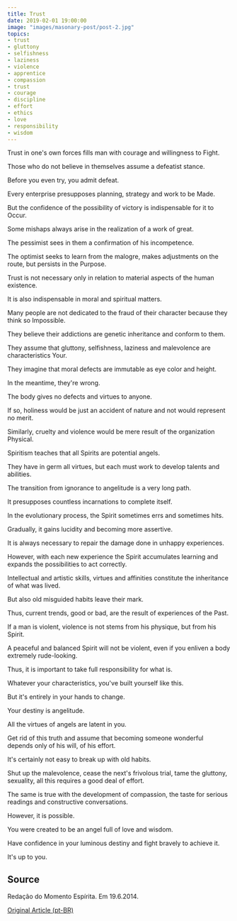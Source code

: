 ```yaml
---
title: Trust
date: 2019-02-01 19:00:00
image: "images/masonary-post/post-2.jpg"
topics: 
- trust
- gluttony
- selfishness
- laziness
- violence
- apprentice
- compassion
- trust
- courage
- discipline
- effort
- ethics
- love
- responsibility
- wisdom
---
```


Trust in one's own forces fills man with courage and willingness to
Fight.

Those who do not believe in themselves assume a defeatist stance.

Before you even try, you admit defeat.

Every enterprise presupposes planning, strategy and work to be
Made.

But the confidence of the possibility of victory is indispensable for it to
Occur.

Some mishaps always arise in the realization of a work of great.

The pessimist sees in them a confirmation of his incompetence.

The optimist seeks to learn from the malogre, makes adjustments on the route, but persists in the
Purpose.

Trust is not necessary only in relation to material aspects of the
human existence.

It is also indispensable in moral and spiritual matters.

Many people are not dedicated to the fraud of their character because they think so
Impossible.

They believe their addictions are genetic inheritance and conform to them.

They assume that gluttony, selfishness, laziness and malevolence are characteristics
Your.

They imagine that moral defects are immutable as eye color and height.

In the meantime, they're wrong.

The body gives no defects and virtues to anyone.

If so, holiness would be just an accident of nature and not
would represent no merit.

Similarly, cruelty and violence would be mere result of the organization
Physical.

Spiritism teaches that all Spirits are potential angels.

They have in germ all virtues, but each must work to develop
talents and abilities.

The transition from ignorance to angelitude is a very long path.

It presupposes countless incarnations to complete itself.

In the evolutionary process, the Spirit sometimes errs and sometimes hits.

Gradually, it gains lucidity and becoming more assertive.

It is always necessary to repair the damage done in unhappy experiences.

However, with each new experience the Spirit accumulates learning and expands the
possibilities to act correctly.

Intellectual and artistic skills, virtues and affinities constitute the
inheritance of what was lived.

But also old misguided habits leave their mark.

Thus, current trends, good or bad, are the result of experiences of the
Past.

If a man is violent, violence is not stems from his physique, but from his
Spirit.

A peaceful and balanced Spirit will not be violent, even if you enliven a body
extremely rude-looking.

Thus, it is important to take full responsibility for what is.

Whatever your characteristics, you've built yourself like this.

But it's entirely in your hands to change.

Your destiny is angelitude.

All the virtues of angels are latent in you.

Get rid of this truth and assume that becoming someone wonderful depends
only of his will, of his effort.

It's certainly not easy to break up with old habits.

Shut up the malevolence, cease the next's frivolous trial, tame the gluttony,
sexuality, all this requires a good deal of effort.

The same is true with the development of compassion, the taste for serious readings
and constructive conversations.

However, it is possible.

You were created to be an angel full of love and wisdom.

Have confidence in your luminous destiny and fight bravely to achieve it.

It's up to you.



## Source
Redação do Momento Espírita.
Em 19.6.2014.

[Original Article (pt-BR)](http://www.momento.com.br/pt/ler_texto.php?id=4167)
